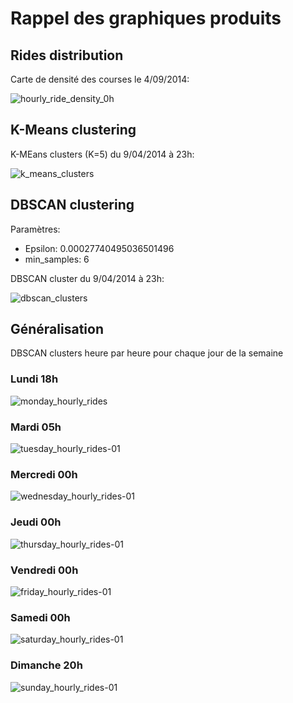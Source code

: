# Rappel des graphiques produits

## Rides distribution

Carte de densité des courses le 4/09/2014:

![hourly_ride_density_0h](assets/hourly_ride_density_0h-01.png)

## K-Means clustering

K-MEans clusters (K=5) du 9/04/2014 à 23h:

![k_means_clusters](assets/k_means_clusters-01.png)

## DBSCAN clustering

Paramètres:
- Epsilon:  0.00027740495036501496
- min_samples: 6

DBSCAN cluster du 9/04/2014 à 23h:

![dbscan_clusters](assets/dbscan_clusters.png)

## Généralisation

DBSCAN clusters heure par heure pour chaque jour de la semaine

### Lundi 18h
![monday_hourly_rides](assets/monday_hourly_rides-01.png)

### Mardi 05h
![tuesday_hourly_rides-01](assets/tuesday_hourly_rides-01.png)

### Mercredi 00h
![wednesday_hourly_rides-01](assets/wednesday_hourly_rides-01.png)

### Jeudi 00h
![thursday_hourly_rides-01](assets/thursday_hourly_rides-01.png)

### Vendredi 00h
![friday_hourly_rides-01](assets/friday_hourly_rides-01.png)

### Samedi 00h
![saturday_hourly_rides-01](assets/saturday_hourly_rides-01.png)

### Dimanche 20h
![sunday_hourly_rides-01](assets/sunday_hourly_rides-01.png)
